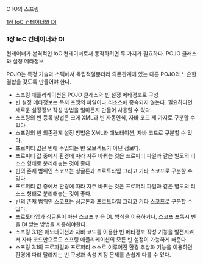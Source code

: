 CTO의 스프링

[1장 IoC 컨테이너와 DI](#1장-IoC-컨테이너와-DI)   


### 1장 IoC 컨테이너와 DI

컨테이너가 본격적인 IoC 컨테이너로서 동작하려면 두 가지가 필요하다. POJO 클래스와 설정 메타정보

POJO는 특정 기술과 스펙에서 독립적일뿐더러 의존관계에 있는 다른 POJO와 느슨한 결합을 갖도록 만들어야 한다.

- 스프링 애플리케이션은 POJO 클래스와 빈 설정 메타정보로 구성
- 빈 설정 메타정보는 특저 포맷의 파일이나 리소스에 종속되지 않는다. 필요하다면 새로운 설정정보 작성 방법을 얼마든지 만들어 사용할 수 있다.
- 스프링의 빈 등록 방법은 크게 XML과 빈 자동인식, 자바 코드 세 가지로 구분할 수 있다.
- 스프링의 빈 의존관계 설정 방법은 XML과 애노테이션, 자바 코드로 구분할 수 있다.
- 프로퍼티 값은 빈에 주입되는 빈 오브젝트가 아닌 정보다.
- 프로퍼티 값 중에서 환경에 따라 자주 바뀌는 것은 프로퍼티 파일과 같은 별도의 리소스 형태로 분리해놓는 것이 좋다.
- 빈의 존재 범위인 스코프는 싱글톤과 프로토타입 그리고 기타 스코프로 구분할 수 있다.
- 프로퍼티 값 중에서 환경에 따라 자주 바뀌는 것은 프로퍼티 파일과 같은 별도의 리소스 형태로 분리해놓는 것이 좋다.
- 빈의 존재 범위인 스코프는 싱글톤과 프로토타입 그리고 기타 스코프로 구분할 수 있다.
- 프로토타입과 싱글톤이 아닌 스코프 빈은 DL 방식을 이용하거나, 스코프 프록시 빈을 DI 받는 방법을 사용해야한다.
- 스프링 3.1은 애노테이션과 자바 코드를 이용한 빈 메타정보 작성 기능을 발전시켜서 자바 코드만으로도 스프링 애플리케이션의 모든 빈 설정이 가능하게 해준다.
- 스프링 3.1의 프로파일과 프로퍼티 소스로 이루어진 환경 추상화 기능을 이용하면 환경에 따라 달라지는 빈 구성과 속성 지정 문제를 손쉽게 다룰 수 있다.




